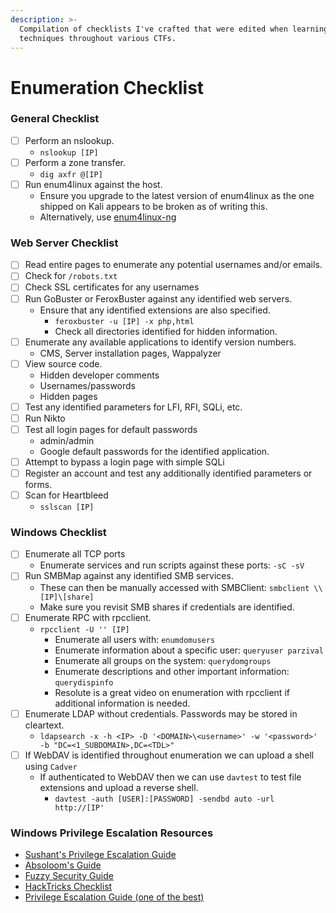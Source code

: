 ```yaml
---
description: >-
  Compilation of checklists I've crafted that were edited when learning new
  techniques throughout various CTFs.
---
```


# Enumeration Checklist

### General Checklist

* [ ] Perform an nslookup.
  * `nslookup [IP]`
* [ ] Perform a zone transfer.
  * `dig axfr @[IP]`
* [ ] Run enum4linux against the host.&#x20;
  * Ensure you upgrade to the latest version of enum4linux as the one shipped on Kali appears to be broken as of writing this.
  * Alternatively, use [enum4linux-ng](https://github.com/cddmp/enum4linux-ng)

### Web Server Checklist

* [ ] Read entire pages to enumerate any potential usernames and/or emails.
* [ ] Check for `/robots.txt`
* [ ] Check SSL certificates for any usernames
* [ ] Run GoBuster or FeroxBuster against any identified web servers.&#x20;
  * Ensure that any identified extensions are also specified.&#x20;
    * `feroxbuster -u [IP] -x php,html`
    * Check all directories identified for hidden information.
* [ ] Enumerate any available applications to identify version numbers.
  * CMS, Server installation pages, Wappalyzer
* [ ] View source code.
  * Hidden developer comments
  * Usernames/passwords
  * Hidden pages
* [ ] Test any identified parameters for LFI, RFI, SQLi, etc.&#x20;
* [ ] Run Nikto
* [ ] Test all login pages for default passwords
  * admin/admin
  * Google default passwords for the identified application.
* [ ] Attempt to bypass a login page with simple SQLi
* [ ] Register an account and test any additionally identified parameters or forms.
* [ ] Scan for Heartbleed
  * `sslscan [IP]`

### Windows Checklist

* [ ] Enumerate all TCP ports
  * Enumerate services and run scripts against these ports: `-sC -sV`
* [ ] Run SMBMap against any identified SMB services.&#x20;
  * These can then be manually accessed with SMBClient: `smbclient \\[IP]\[share]`
  * Make sure you revisit SMB shares if credentials are identified.
* [ ] Enumerate RPC with rpcclient.
  * `rpcclient -U '' [IP]`
    * Enumerate all users with: `enumdomusers`
    * Enumerate information about a specific user: `queryuser parzival`
    * Enumerate all groups on the system: `querydomgroups`
    * Enumerate descriptions and other important information: `querydispinfo`
    * Resolute is a great video on enumeration with rpcclient if additional information is needed.
* [ ] Enumerate LDAP without credentials. Passwords may be stored in cleartext.&#x20;
  * `ldapsearch -x -h <IP> -D '<DOMAIN>\<username>' -w '<password>' -b "DC=<1_SUBDOMAIN>,DC=<TDL>"`
* [ ] If WebDAV is identified throughout enumeration we can upload a shell using `Cadver`
  * If authenticated to WebDAV then we can use `davtest` to test file extensions and upload a reverse shell.&#x20;
    * `davtest -auth [USER]:[PASSWORD] -sendbd auto -url http://[IP'`

### Windows Privilege Escalation Resources

* [Sushant's Privilege Escalation Guide](https://sushant747.gitbooks.io/total-oscp-guide/content/privilege\_escalation\_windows.html)
* [Absoloom's Guide](https://www.absolomb.com/2018-01-26-Windows-Privilege-Escalation-Guide/)
* [Fuzzy Security Guide](https://www.fuzzysecurity.com/tutorials/16.html)
* [HackTricks Checklist](https://book.hacktricks.xyz/windows/checklist-windows-privilege-escalation)
* [Privilege Escalation Guide (one of the best)](https://infosecwriteups.com/privilege-escalation-in-windows-380bee3a2842)
